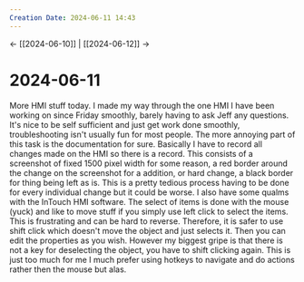 ```yaml
---
Creation Date: 2024-06-11 14:43
---
```


<- [[2024-06-10]] | [[2024-06-12]]  ->

# 2024-06-11
More HMI stuff today. I made my way through the one HMI I have been working on since Friday smoothly, barely having to ask Jeff any questions. It's nice to be self sufficient and just get work done smoothly, troubleshooting isn't usually fun for most people. The more annoying part of this task is the documentation for sure. Basically I have to record all changes made on the HMI so there is a record. This consists of a screenshot of fixed 1500 pixel width for some reason, a red border around the change on the screenshot for a addition, or hard change, a black border for thing being left as is. This is a pretty tedious process having to be done for every individual change but it could be worse. I also have some qualms with the InTouch HMI software. The select of items is done with the mouse (yuck) and like to move stuff if you simply use left click to select the items. This is frustrating and can be hard to reverse. Therefore, it is safer to use shift click which doesn't move the object and just selects it. Then you can edit the properties as you wish. However my biggest gripe is that there is not a key for deselecting the object, you have to shift clicking again. This is just too much for me I much prefer using hotkeys to navigate and do actions rather then the mouse but alas. 